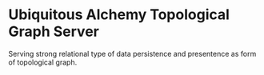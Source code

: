 # Ubiquitous Alchemy Topological Graph Server

Serving strong relational type of data persistence and presentence as form of topological graph.
